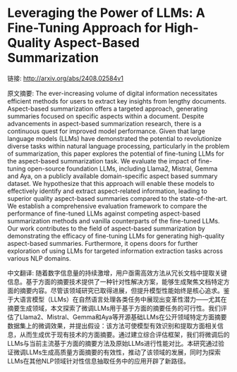 # Leveraging the Power of LLMs: A Fine-Tuning Approach for High-Quality Aspect-Based Summarization

链接: http://arxiv.org/abs/2408.02584v1

原文摘要:
The ever-increasing volume of digital information necessitates efficient
methods for users to extract key insights from lengthy documents. Aspect-based
summarization offers a targeted approach, generating summaries focused on
specific aspects within a document. Despite advancements in aspect-based
summarization research, there is a continuous quest for improved model
performance. Given that large language models (LLMs) have demonstrated the
potential to revolutionize diverse tasks within natural language processing,
particularly in the problem of summarization, this paper explores the potential
of fine-tuning LLMs for the aspect-based summarization task. We evaluate the
impact of fine-tuning open-source foundation LLMs, including Llama2, Mistral,
Gemma and Aya, on a publicly available domain-specific aspect based summary
dataset. We hypothesize that this approach will enable these models to
effectively identify and extract aspect-related information, leading to
superior quality aspect-based summaries compared to the state-of-the-art. We
establish a comprehensive evaluation framework to compare the performance of
fine-tuned LLMs against competing aspect-based summarization methods and
vanilla counterparts of the fine-tuned LLMs. Our work contributes to the field
of aspect-based summarization by demonstrating the efficacy of fine-tuning LLMs
for generating high-quality aspect-based summaries. Furthermore, it opens doors
for further exploration of using LLMs for targeted information extraction tasks
across various NLP domains.

中文翻译:
随着数字信息量的持续激增，用户亟需高效方法从冗长文档中提取关键信息。基于方面的摘要技术提供了一种针对性解决方案，能够生成聚焦文档特定方面的摘要内容。尽管该领域研究已取得进展，但提升模型性能始终是核心追求。鉴于大语言模型（LLMs）在自然语言处理各类任务中展现出变革性潜力——尤其在摘要生成领域，本文探索了微调LLMs用于基于方面的摘要任务的可行性。我们评估了Llama2、Mistral、Gemma和Aya等开源基础LLMs在公开领域特定方面摘要数据集上的微调效果，并提出假设：该方法可使模型有效识别和提取方面相关信息，从而生成优于现有技术的方面摘要。通过建立综合评估框架，我们将微调后的LLMs与当前主流基于方面的摘要方法及原始LLMs进行性能对比。本研究通过验证微调LLMs生成高质量方面摘要的有效性，推动了该领域的发展，同时为探索LLMs在其他NLP领域针对性信息抽取任务中的应用开辟了新路径。
